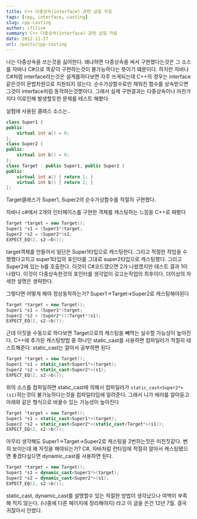 ```yaml
---
title: C++ 다중상속(interface) 관련 삽질 자료
tags: [cpp, interface, casting]
slug: cpp-casting
author: if1live
summary: C++ 다중상속(interface) 관련 삽질 자료
date: 2012-11-27
url: /posts/cpp-casting
---
```


나는 다중상속을 쓰는것을 싫어한다. 왜냐하면 다중상속을 써서 구현했다는것은 그 소스를 자바나 C#으로 똑같이 구현하는것이 불가능하다는 뜻이기 떄문이다. 
하지만 자바나 C#처럼 interface라는것은 설계를하다보면 자주 쓰게되는데 C++의 경우는 interface같은것이 문법차원으로 지원되지 않는다. 순수가상함수로만 채워진 함수를 상속받으면 그것이 interface처럼 동작하는것뿐이다. 그래서 실제 구현결과는 다중상속이나 마찬가지다
이로인해 발생할듯한 문제를 테스트 해봤다

실험에 사용된 클래스 소스는..
```cpp
class Super1 {
public:
    virtual int a() = 0;
};
class Super2 {
public:
    virtual int b() = 0;
};
class Target : public Super1, public Super2 {
public:
    virtual int a() { return 1; }
    virtual int b() { return 2; }
};
```

Target클래스가 Super1, Super2의 순수가상함수를 적절히 구현했다.

자바나 c#에서 2개의 인터페이스를 구현한 객체를 캐스팅하는 느낌을 C++로 짜봤다
```cpp
Target *target = new Target();
Super1 *s1 = (Super1*)target;
Super2 *s2 = (Super2*)s1;
EXPECT_EQ(2, s2->b());
```
target객체를 만들어서 일단은 Super1타입으로 캐스팅한다. 그리고 적절한 작업을 수행했다고치고 super1타입의 포인터를 그대로 super2타입으로 캐스팅했다. 그리고 Super2에 있는 b를 호출한다. 이것이 C#코드였으면 2가 나왔겠지만 테스트 결과 1이 나왔다. 이것이 다중상속한것의 포인터를 생각없이 갖고논작업의 최후이다. 더이상의 자세한 설명은 생략한다.

<!--adsense-->

그렇다면 어떻게 해야 정상동작하는가? Super1->Target->Super2로 캐스팅해야된다
```cpp
Target *target = new Target();
Super1 *s1 = (Super1*)target;
Super2 *s2 = (Super2*)((Target*)s1);
EXPECT_EQ(2, s2->b());
```

근데 이짓을 수동으로 하다보면 Target으로의 캐스팅을 빼먹는 실수할 가능성이 높아진다. C++에 추가된 캐스팅방법 중 하나인 static_cast를 사용하면 컴파일러가 적절히 테스트해준다. static_cast는 알아서 공부하면 된다
```cpp
Target *target = new Target();
Super1 *s1 = static_cast<Super1*>(target);
Super2 *s2 = static_cast<Super2*>(s1);
EXPECT_EQ(2, s2->b());
```
위의 소스를 컴파일하면 static_cast에 의해서 컴파일러가 ```static_cast<Super2*>(s1)```하는것이 불가능하다는것을 컴파일타임에 알려준다. 그래서 니가 에러를 알아듣고 아래와 같은 형식으로 바꿀수 있는 가능성이 높아진다

```cpp
Target *target = new Target();
Super1 *s1 = static_cast<Super1*>(target);
Super2 *s2 = static_cast<Super2*>(static_cast<Target*>(s1));
EXPECT_EQ(2, s2->b());
```

아무리 생각해도 Super1->Target->Super2로 캐스팅을 2번하는짓은 미친짓같다. 뻔히 보이는데 왜 저짓을 해야되는가? C#, 자바처럼 런타임에 적절히 알아서 캐스팅됐으면 좋겠다싶으면 dynamic_cast를 사용하면 된다.
```cpp
Target *target = new Target();
Super1 *s1 = dynamic_cast<Super1*>(target);
Super2 *s2 = dynamic_cast<Super2*>(s1);
EXPECT_EQ(2, s2->b());
```

static_cast, dynamic_cast를 설명할수 있는 적절한 방법이 생각났으나 여백이 부족해 적지 않는다. (나중에 다른 페이지에 정리해야지)
라고 이 글을 쓴건 12년 7월. 결국 귀찮아서 안썼다.
